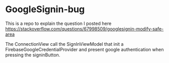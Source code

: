 # GoogleSignin-bug


This is a repo to explain the question I posted here https://stackoverflow.com/questions/67998509/googlesignin-modify-safe-area

The ConnectionView call the SignInViewModel that init a FirebaseGoogleCredentialProvider and present google authentication when pressing the signinButton.
